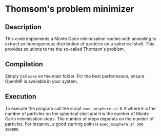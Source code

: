 # Thomsom's problem minimizer



## Description
This code implements a Monte Carlo minimisation routine with annealing to extract an homogeneous distribution of particles on a spherical shell. This provides solutions to the the so-called Thomson's problem. 


## Compilation
Simply call `make` on the main folder. For the best performance, ensure OpenMP is available in your system.


## Execution
To execute the program call the script `exec_mcsphere.sh N M` where `N` is the number of particles on the spherical shell and `M` is the number of Monte Carlo minimisation steps. The number of steps depends on the number of particles. For instance, a good starting point is `exec_mcsphere.sh 500 300000`. 
